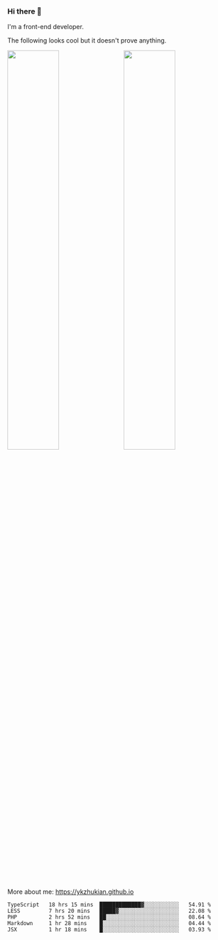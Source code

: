 ### Hi there 👋

I'm a front-end developer.

The following looks cool but it doesn't prove anything.

[<img align="right" width="48%" src="https://github-readme-stats.vercel.app/api?username=ykzhukian&show_icons=true&theme=dracula">](https://github.com/anuraghazra/github-readme-stats)

[<img width="48%" src="https://github-readme-stats.vercel.app/api/top-langs/?username=ykzhukian&layout=compact&theme=dracula">](https://github.com/anuraghazra/github-readme-stats)

More about me: 
https://ykzhukian.github.io

<!--START_SECTION:waka-->
```text
TypeScript   18 hrs 15 mins  █████████████▓░░░░░░░░░░░   54.91 % 
LESS         7 hrs 20 mins   █████▓░░░░░░░░░░░░░░░░░░░   22.08 % 
PHP          2 hrs 52 mins   ██░░░░░░░░░░░░░░░░░░░░░░░   08.64 % 
Markdown     1 hr 28 mins    █░░░░░░░░░░░░░░░░░░░░░░░░   04.44 % 
JSX          1 hr 18 mins    █░░░░░░░░░░░░░░░░░░░░░░░░   03.93 % 
```
<!--END_SECTION:waka-->
